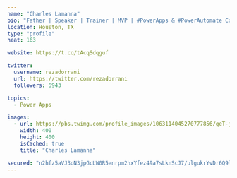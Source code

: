 ```yaml
---
name: "Charles Lamanna"
bio: "Father | Speaker | Trainer | MVP | #PowerApps & #PowerAutomate Community Super User | YouTuber Right-pointing triangle http://youtube.com/c/rezadorrani | Learn - Share - Clockwise rightwards and leftwards open circle arrows"
location: Houston, TX
type: "profile"
heat: 163

website: https://t.co/tAcqSdqguf

twitter:
  username: rezadorrani
  url: https://twitter.com/rezadorrani
  followers: 6943

topics:
  - Power Apps

images:
  - url: https://pbs.twimg.com/profile_images/1063114045270777856/qeT-jpWr_400x400.jpg
    width: 400
    height: 400
    isCached: true
    title: "Charles Lamanna"

secured: "n2hfz5aVJ3oN3jpGcLW0R5enrpm2hxYfez49a7sLknScJ7/ulgukrYvDr6Q9lElIb30fbpvLsk+PvmBe/PB7lCrKQ6I7UclcIyymEFUWQiukEpQYq6fLp5LHNUVXBN1denlxoWwXozdsUyZ7c5jlkVeoRDX9skZ1gMgVvaHYDd+ZNcx4Lu+13F4LFkM3jDX8CfuDIy6Fn0MpJ7oKLgT3yTghevmGMAPVOKRvmMNropsQCvJ3wuVdt0rlb7cUaH+1l+CNfuDCfBRiJ+0n0g19x3ZcPQaa7nfh3KIyzTjkPbtEvjQw3tBLuZnXIEANitF64arfMIIoNXBzbOQ5W09RGaiiLiYswuaiZGfuf8YrywryLe983IoUv6gHLNNvRvkWpVYPDDR529AAWenBq2EJnY35Ub97AXGXzgxnbFQeuJY=;70p+CeamVYx4fv+dTfjFcQ=="
---
```


